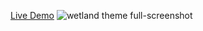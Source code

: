 [Live Demo](https://aminanba.github.io/Wetland_Theme/)
![wetland theme full-screenshot](https://user-images.githubusercontent.com/71555958/151039612-1d361d93-c558-41b6-b418-0210db971a2f.png)
